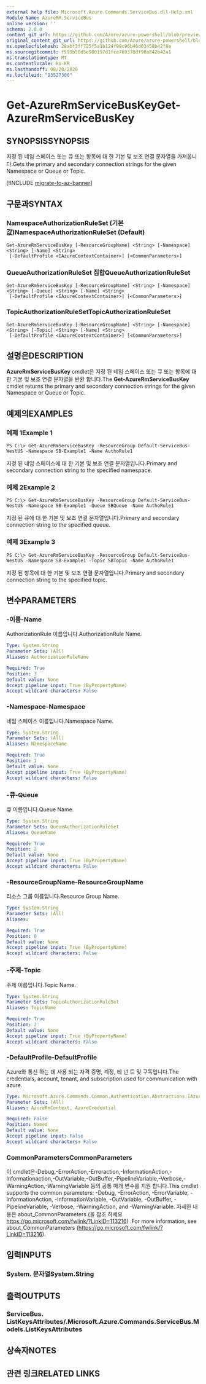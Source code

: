 ```yaml
---
external help file: Microsoft.Azure.Commands.ServiceBus.dll-Help.xml
Module Name: AzureRM.ServiceBus
online version: ''
schema: 2.0.0
content_git_url: https://github.com/Azure/azure-powershell/blob/preview/src/ResourceManager/ServiceBus/Commands.ServiceBus/help/Get-AzureRmServiceBusKey.md
original_content_git_url: https://github.com/Azure/azure-powershell/blob/preview/src/ResourceManager/ServiceBus/Commands.ServiceBus/help/Get-AzureRmServiceBusKey.md
ms.openlocfilehash: 28abf3ff725f5a1b124f99c96b46d03458b42f8e
ms.sourcegitcommit: f599b50d5e980197d1fca769378df90a842b42a1
ms.translationtype: MT
ms.contentlocale: ko-KR
ms.lasthandoff: 08/20/2020
ms.locfileid: "93527300"
---
```

# <span data-ttu-id="f9deb-101">Get-AzureRmServiceBusKey</span><span class="sxs-lookup"><span data-stu-id="f9deb-101">Get-AzureRmServiceBusKey</span></span>

## <span data-ttu-id="f9deb-102">SYNOPSIS</span><span class="sxs-lookup"><span data-stu-id="f9deb-102">SYNOPSIS</span></span>
<span data-ttu-id="f9deb-103">지정 된 네임 스페이스 또는 큐 또는 항목에 대 한 기본 및 보조 연결 문자열을 가져옵니다.</span><span class="sxs-lookup"><span data-stu-id="f9deb-103">Gets the primary and secondary connection strings for the given Namespace or Queue or Topic.</span></span>

[!INCLUDE [migrate-to-az-banner](../../includes/migrate-to-az-banner.md)]

## <span data-ttu-id="f9deb-104">구문과</span><span class="sxs-lookup"><span data-stu-id="f9deb-104">SYNTAX</span></span>

### <span data-ttu-id="f9deb-105">NamespaceAuthorizationRuleSet (기본값)</span><span class="sxs-lookup"><span data-stu-id="f9deb-105">NamespaceAuthorizationRuleSet (Default)</span></span>
```
Get-AzureRmServiceBusKey [-ResourceGroupName] <String> [-Namespace] <String> [-Name] <String>
 [-DefaultProfile <IAzureContextContainer>] [<CommonParameters>]
```

### <span data-ttu-id="f9deb-106">QueueAuthorizationRuleSet 집합</span><span class="sxs-lookup"><span data-stu-id="f9deb-106">QueueAuthorizationRuleSet</span></span>
```
Get-AzureRmServiceBusKey [-ResourceGroupName] <String> [-Namespace] <String> [-Queue] <String> [-Name] <String>
 [-DefaultProfile <IAzureContextContainer>] [<CommonParameters>]
```

### <span data-ttu-id="f9deb-107">TopicAuthorizationRuleSet</span><span class="sxs-lookup"><span data-stu-id="f9deb-107">TopicAuthorizationRuleSet</span></span>
```
Get-AzureRmServiceBusKey [-ResourceGroupName] <String> [-Namespace] <String> [-Topic] <String> [-Name] <String>
 [-DefaultProfile <IAzureContextContainer>] [<CommonParameters>]
```

## <span data-ttu-id="f9deb-108">설명은</span><span class="sxs-lookup"><span data-stu-id="f9deb-108">DESCRIPTION</span></span>
<span data-ttu-id="f9deb-109">**AzureRmServiceBusKey** cmdlet은 지정 된 네임 스페이스 또는 큐 또는 항목에 대 한 기본 및 보조 연결 문자열을 반환 합니다.</span><span class="sxs-lookup"><span data-stu-id="f9deb-109">The **Get-AzureRmServiceBusKey** cmdlet returns the primary and secondary connection strings for the given Namespace or Queue or Topic.</span></span> 

## <span data-ttu-id="f9deb-110">예제의</span><span class="sxs-lookup"><span data-stu-id="f9deb-110">EXAMPLES</span></span>

### <span data-ttu-id="f9deb-111">예제 1</span><span class="sxs-lookup"><span data-stu-id="f9deb-111">Example 1</span></span>
```
PS C:\> Get-AzureRmServiceBusKey -ResourceGroup Default-ServiceBus-WestUS -Namespace SB-Example1 -Name AuthoRule1
```

<span data-ttu-id="f9deb-112">지정 된 네임 스페이스에 대 한 기본 및 보조 연결 문자열입니다.</span><span class="sxs-lookup"><span data-stu-id="f9deb-112">Primary and secondary connection string to the specified namespace.</span></span>

### <span data-ttu-id="f9deb-113">예제 2</span><span class="sxs-lookup"><span data-stu-id="f9deb-113">Example 2</span></span>
```
PS C:\> Get-AzureRmServiceBusKey -ResourceGroup Default-ServiceBus-WestUS -Namespace SB-Example1 -Queue SBQueue -Name AuthoRule1
```

<span data-ttu-id="f9deb-114">지정 된 큐에 대 한 기본 및 보조 연결 문자열입니다.</span><span class="sxs-lookup"><span data-stu-id="f9deb-114">Primary and secondary connection string to the specified queue.</span></span>

### <span data-ttu-id="f9deb-115">예제 3</span><span class="sxs-lookup"><span data-stu-id="f9deb-115">Example 3</span></span>
```
PS C:\> Get-AzureRmServiceBusKey -ResourceGroup Default-ServiceBus-WestUS -Namespace SB-Example1 -Topic SBTopic -Name AuthoRule1
```

<span data-ttu-id="f9deb-116">지정 된 항목에 대 한 기본 및 보조 연결 문자열입니다.</span><span class="sxs-lookup"><span data-stu-id="f9deb-116">Primary and secondary connection string to the specified topic.</span></span>

## <span data-ttu-id="f9deb-117">변수</span><span class="sxs-lookup"><span data-stu-id="f9deb-117">PARAMETERS</span></span>

### <span data-ttu-id="f9deb-118">-이름</span><span class="sxs-lookup"><span data-stu-id="f9deb-118">-Name</span></span>
<span data-ttu-id="f9deb-119">AuthorizationRule 이름입니다.</span><span class="sxs-lookup"><span data-stu-id="f9deb-119">AuthorizationRule Name.</span></span>

```yaml
Type: System.String
Parameter Sets: (All)
Aliases: AuthorizationRuleName

Required: True
Position: 3
Default value: None
Accept pipeline input: True (ByPropertyName)
Accept wildcard characters: False
```

### <span data-ttu-id="f9deb-120">-Namespace</span><span class="sxs-lookup"><span data-stu-id="f9deb-120">-Namespace</span></span>
<span data-ttu-id="f9deb-121">네임 스페이스 이름입니다.</span><span class="sxs-lookup"><span data-stu-id="f9deb-121">Namespace Name.</span></span>

```yaml
Type: System.String
Parameter Sets: (All)
Aliases: NamespaceName

Required: True
Position: 1
Default value: None
Accept pipeline input: True (ByPropertyName)
Accept wildcard characters: False
```

### <span data-ttu-id="f9deb-122">-큐</span><span class="sxs-lookup"><span data-stu-id="f9deb-122">-Queue</span></span>
<span data-ttu-id="f9deb-123">큐 이름입니다.</span><span class="sxs-lookup"><span data-stu-id="f9deb-123">Queue Name.</span></span>

```yaml
Type: System.String
Parameter Sets: QueueAuthorizationRuleSet
Aliases: QueueName

Required: True
Position: 2
Default value: None
Accept pipeline input: True (ByPropertyName)
Accept wildcard characters: False
```

### <span data-ttu-id="f9deb-124">-ResourceGroupName</span><span class="sxs-lookup"><span data-stu-id="f9deb-124">-ResourceGroupName</span></span>
<span data-ttu-id="f9deb-125">리소스 그룹 이름입니다.</span><span class="sxs-lookup"><span data-stu-id="f9deb-125">Resource Group Name.</span></span>

```yaml
Type: System.String
Parameter Sets: (All)
Aliases: 

Required: True
Position: 0
Default value: None
Accept pipeline input: True (ByPropertyName)
Accept wildcard characters: False
```

### <span data-ttu-id="f9deb-126">-주제</span><span class="sxs-lookup"><span data-stu-id="f9deb-126">-Topic</span></span>
<span data-ttu-id="f9deb-127">주제 이름입니다.</span><span class="sxs-lookup"><span data-stu-id="f9deb-127">Topic Name.</span></span>

```yaml
Type: System.String
Parameter Sets: TopicAuthorizationRuleSet
Aliases: TopicName

Required: True
Position: 2
Default value: None
Accept pipeline input: True (ByPropertyName)
Accept wildcard characters: False
```

### <span data-ttu-id="f9deb-128">-DefaultProfile</span><span class="sxs-lookup"><span data-stu-id="f9deb-128">-DefaultProfile</span></span>
<span data-ttu-id="f9deb-129">Azure와 통신 하는 데 사용 되는 자격 증명, 계정, 테 넌 트 및 구독입니다.</span><span class="sxs-lookup"><span data-stu-id="f9deb-129">The credentials, account, tenant, and subscription used for communication with azure.</span></span>

```yaml
Type: Microsoft.Azure.Commands.Common.Authentication.Abstractions.IAzureContextContainer
Parameter Sets: (All)
Aliases: AzureRmContext, AzureCredential

Required: False
Position: Named
Default value: None
Accept pipeline input: False
Accept wildcard characters: False
```

### <span data-ttu-id="f9deb-130">CommonParameters</span><span class="sxs-lookup"><span data-stu-id="f9deb-130">CommonParameters</span></span>
<span data-ttu-id="f9deb-131">이 cmdlet은-Debug,-ErrorAction,-Erroraction,-InformationAction,-Informationaction,-OutVariable,-OutBuffer,-PipelineVariable,-Verbose,-WarningAction,-WarningVariable 등의 공통 매개 변수를 지원 합니다.</span><span class="sxs-lookup"><span data-stu-id="f9deb-131">This cmdlet supports the common parameters: -Debug, -ErrorAction, -ErrorVariable, -InformationAction, -InformationVariable, -OutVariable, -OutBuffer, -PipelineVariable, -Verbose, -WarningAction, and -WarningVariable.</span></span> <span data-ttu-id="f9deb-132">자세한 내용은 about_CommonParameters (을 참조 하세요 https://go.microsoft.com/fwlink/?LinkID=113216) .</span><span class="sxs-lookup"><span data-stu-id="f9deb-132">For more information, see about_CommonParameters (https://go.microsoft.com/fwlink/?LinkID=113216).</span></span>

## <span data-ttu-id="f9deb-133">입력</span><span class="sxs-lookup"><span data-stu-id="f9deb-133">INPUTS</span></span>

### <span data-ttu-id="f9deb-134">System. 문자열</span><span class="sxs-lookup"><span data-stu-id="f9deb-134">System.String</span></span>

## <span data-ttu-id="f9deb-135">출력</span><span class="sxs-lookup"><span data-stu-id="f9deb-135">OUTPUTS</span></span>

### <span data-ttu-id="f9deb-136">ServiceBus. ListKeysAttributes/.</span><span class="sxs-lookup"><span data-stu-id="f9deb-136">Microsoft.Azure.Commands.ServiceBus.Models.ListKeysAttributes</span></span>

## <span data-ttu-id="f9deb-137">상속자</span><span class="sxs-lookup"><span data-stu-id="f9deb-137">NOTES</span></span>

## <span data-ttu-id="f9deb-138">관련 링크</span><span class="sxs-lookup"><span data-stu-id="f9deb-138">RELATED LINKS</span></span>

